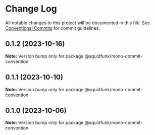 # Change Log

All notable changes to this project will be documented in this file.
See [Conventional Commits](https://conventionalcommits.org) for commit guidelines.

## 0.1.2 (2023-10-16)

**Note:** Version bump only for package @squidfunk/mono-commit-convention





## 0.1.1 (2023-10-10)

**Note:** Version bump only for package @squidfunk/mono-commit-convention





## 0.1.0 (2023-10-06)

**Note:** Version bump only for package @squidfunk/mono-commit-convention
